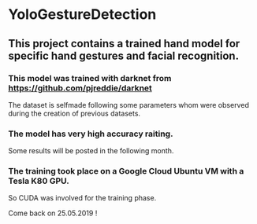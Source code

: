 # YoloGestureDetection

## This project contains a trained hand model for specific hand gestures and facial recognition.

### This model was trained with darknet from https://github.com/pjreddie/darknet
The dataset is selfmade following some parameters whom were observed during the creation of previous datasets.
### The model has very high accuracy raiting.
Some results will be posted in the following month.
### The training took place on a Google Cloud Ubuntu VM with a Tesla K80 GPU.
So CUDA was involved for the training phase.

Come back on 25.05.2019 !
